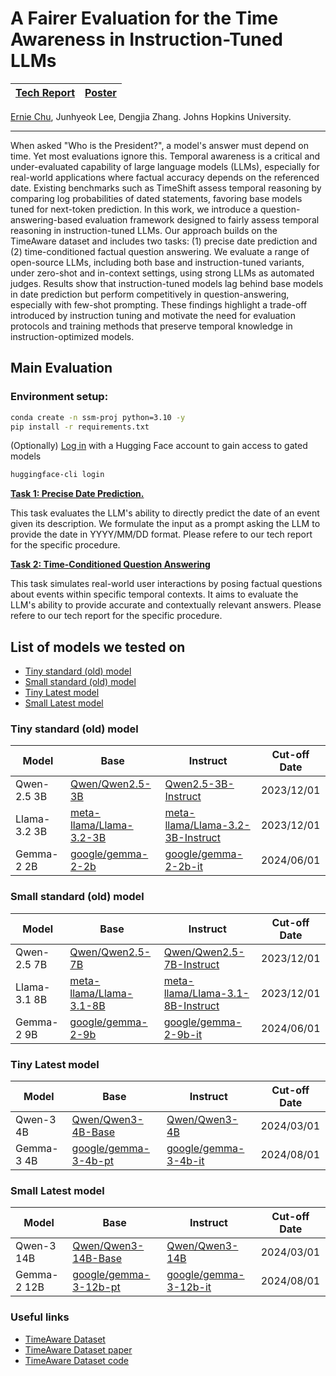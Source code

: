 # A Fairer Evaluation for the Time Awareness in Instruction-Tuned LLMs

| [Tech Report](tech-report.pdf) | [Poster](poster.pdf) |
|-|-|


[Ernie Chu](https://www.cs.jhu.edu/~schu23/), Junhyeok Lee, Dengjia Zhang. Johns Hopkins University.

---

When asked "Who is the President?", a model's answer must depend on time. Yet most evaluations ignore this. Temporal awareness is a critical and under-evaluated capability of large language models (LLMs), especially for real-world applications where factual accuracy depends on the referenced date. Existing benchmarks such as TimeShift assess temporal reasoning by comparing log probabilities of dated statements, favoring base models tuned for next-token prediction. In this work, we introduce a question-answering-based evaluation framework designed to fairly assess temporal reasoning in instruction-tuned LLMs. Our approach builds on the TimeAware dataset and includes two tasks: (1) precise date prediction and (2) time-conditioned factual question answering. We evaluate a range of open-source LLMs, including both base and instruction-tuned variants, under zero-shot and in-context settings, using strong LLMs as automated judges. Results show that instruction-tuned models lag behind base models in date prediction but perform competitively in question-answering, especially with few-shot prompting. These findings highlight a trade-off introduced by instruction tuning and motivate the need for evaluation protocols and training methods that preserve temporal knowledge in instruction-optimized models.

## Main Evaluation

### Environment setup:
```sh
conda create -n ssm-proj python=3.10 -y
pip install -r requirements.txt
```

(Optionally) [Log in](https://huggingface.co/docs/huggingface_hub/en/guides/cli#huggingface-cli-login) with a Hugging Face account to gain access to gated models
```sh
huggingface-cli login
```


[**Task 1: Precise Date Prediction.**](task1)


This task evaluates the LLM's ability to directly predict the date of an event given its description. We formulate the input as a prompt asking the LLM to provide the date in YYYY/MM/DD format. Please refere to our tech report for the specific procedure.


**[Task 2: Time-Conditioned Question Answering](task2)**

This task simulates real-world user interactions by posing factual questions about events within specific temporal contexts. It aims to evaluate the LLM's ability to provide accurate and contextually relevant answers. Please refere to our tech report for the specific procedure.


## List of models we tested on
- [Tiny standard (old) model](#tiny-standard-old-model)
- [Small standard (old) model](#small-standard-old-model)
- [Tiny Latest model](#tiny-latest-model)
- [Small Latest model](#small-latest-model)
  
### Tiny standard (old) model
|Model|Base|Instruct|Cut-off Date|
|-|-|-|-|
|Qwen-2.5 3B|[Qwen/Qwen2.5-3B](https://huggingface.co/Qwen/Qwen2.5-3B)|[Qwen2.5-3B-Instruct](https://huggingface.co/Qwen/Qwen2.5-3B-Instruct)|2023/12/01|
|Llama-3.2 3B|[meta-llama/Llama-3.2-3B](https://huggingface.co/meta-llama/Llama-3.2-3B)|[meta-llama/Llama-3.2-3B-Instruct](https://huggingface.co/meta-llama/Llama-3.2-3B-Instruct)|2023/12/01|
|Gemma-2 2B|[google/gemma-2-2b](https://huggingface.co/google/gemma-2-2b)|[google/gemma-2-2b-it](https://huggingface.co/google/gemma-2-2b-it)|2024/06/01|

### Small standard (old) model
|Model|Base|Instruct|Cut-off Date|
|-|-|-|-|
|Qwen-2.5 7B|[Qwen/Qwen2.5-7B](https://huggingface.co/Qwen/Qwen2.5-7B)|[Qwen/Qwen2.5-7B-Instruct](https://huggingface.co/Qwen/Qwen2.5-7B-Instruct)|2023/12/01|
|Llama-3.1 8B|[meta-llama/Llama-3.1-8B](https://huggingface.co/meta-llama/Llama-3.1-8B)|[meta-llama/Llama-3.1-8B-Instruct](https://huggingface.co/meta-llama/Llama-3.1-8B-Instruct)|2023/12/01|
|Gemma-2 9B|[google/gemma-2-9b](https://huggingface.co/google/gemma-2-9b)|[google/gemma-2-9b-it](https://huggingface.co/google/gemma-2-9b-it)|2024/06/01|


### Tiny Latest model
|Model|Base|Instruct|Cut-off Date|
|-|-|-|-|
|Qwen-3 4B|[Qwen/Qwen3-4B-Base](https://huggingface.co/Qwen/Qwen3-4B-Base)|[Qwen/Qwen3-4B](https://huggingface.co/Qwen/Qwen3-4B)|2024/03/01|
|Gemma-3 4B|[google/gemma-3-4b-pt](https://huggingface.co/google/gemma-3-4b-pt)|[google/gemma-3-4b-it](https://huggingface.co/google/gemma-3-4b-it)|2024/08/01|

### Small Latest model
|Model|Base|Instruct|Cut-off Date|
|-|-|-|-|
|Qwen-3 14B|[Qwen/Qwen3-14B-Base](https://huggingface.co/Qwen/Qwen3-14B-Base)|[Qwen/Qwen3-14B](https://huggingface.co/Qwen/Qwen3-14B)|2024/03/01|
|Gemma-2 12B|[google/gemma-3-12b-pt](https://huggingface.co/google/gemma-3-12b-pt)|[google/gemma-3-12b-it](https://huggingface.co/google/gemma-3-12b-it)|2024/08/01|


### Useful links
- [TimeAware Dataset](https://huggingface.co/datasets/hereldav/TimeAware)
- [TimeAware Dataset paper](https://arxiv.org/abs/2409.13338)
- [TimeAware Dataset code](https://github.com/vojtechbartek/timeaware)
